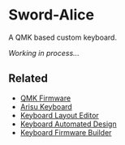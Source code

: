 # Sword-Alice

A QMK based custom keyboard.

_Working in process..._

## Related

- [QMK Firmware](https://github.com/qmk/qmk_firmware)
- [Arisu Keyboard](https://github.com/FateNozomi/arisu-pcb)
- [Keyboard Layout Editor](https://github.com/ijprest/keyboard-layout-editor)
- [Keyboard Automated Design](https://github.com/swill/kad)
- [Keyboard Firmware Builder](https://github.com/ruiqimao/qmkbuilder)
